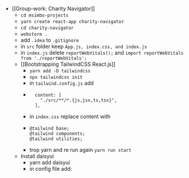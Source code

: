 - [[Group-work: Charity Navigator]]
	- `cd msimbo-projects`
	- `yarn create react-app charity-navigator`
	- `cd charity-navigator`
	- `webstorm .`
	- add `.idea` to `.gitignore`
	- in `src` folder keep `App.js, index.css, and index.js`
	- in `index.js` delete `reportWebVitals();` and `import reportWebVitals from './reportWebVitals';`
	- [[Bootstrapping TailwindCSS React.js]]
		- `yarn add -D tailwindcss`
		- `npx tailwindcss init`
		- in `tailwind.config.js` add
		- ```
		    content: [
		      "./src/**/*.{js,jsx,ts,tsx}",
		    ],
		  ```
		- in `index.css` replace content with
		- ```
		  @tailwind base;
		  @tailwind components;
		  @tailwind utilities;
		  ```
		- trop yarn and re run again `yarn run start`
	- Install daisyui
		- yarn add daisyui
		- in config file add: